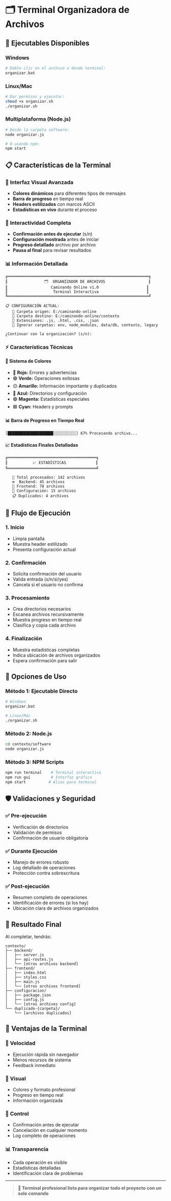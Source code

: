 # 🗂️ Terminal Organizadora de Archivos

## 🚀 Ejecutables Disponibles

### Windows
```bash
# Doble clic en el archivo o desde terminal:
organizar.bat
```

### Linux/Mac
```bash
# Dar permisos y ejecutar:
chmod +x organizar.sh
./organizar.sh
```

### Multiplataforma (Node.js)
```bash
# Desde la carpeta software:
node organizar.js

# O usando npm:
npm start
```

## 📋 Características de la Terminal

### 🎨 **Interfaz Visual Avanzada**
- **Colores dinámicos** para diferentes tipos de mensajes
- **Barra de progreso** en tiempo real
- **Headers estilizados** con marcos ASCII
- **Estadísticas en vivo** durante el proceso

### 🔧 **Interactividad Completa**
- **Confirmación antes de ejecutar** (s/n)
- **Configuración mostrada** antes de iniciar
- **Progreso detallado** archivo por archivo
- **Pausa al final** para revisar resultados

### 📊 **Información Detallada**
```
╔══════════════════════════════════════════════════════════════╗
║                🗂️  ORGANIZADOR DE ARCHIVOS                   ║
║                   Caminando Online v1.0                     ║
║                    Terminal Interactiva                     ║
╚══════════════════════════════════════════════════════════════╝

📋 CONFIGURACIÓN ACTUAL:
   📁 Carpeta origen: E:/caminando-online
   📁 Carpeta destino: E:/caminando-online/contexto
   📄 Extensiones: .js, .html, .css, .json
   🚫 Ignorar carpetas: env, node_modules, data/db, contexto, legacy

¿Continuar con la organización? (s/n):
```

### ⚡ **Características Técnicas**

#### 🎨 **Sistema de Colores**
- 🔴 **Rojo:** Errores y advertencias
- 🟢 **Verde:** Operaciones exitosas
- 🟡 **Amarillo:** Información importante y duplicados
- 🔵 **Azul:** Directorios y configuración
- 🟣 **Magenta:** Estadísticas especiales
- 🟦 **Cyan:** Headers y prompts

#### 📊 **Barra de Progreso en Tiempo Real**
```
[████████████████████░░░░░░░░░░] 67% Procesando archivo...
```

#### 📈 **Estadísticas Finales Detalladas**
```
╔═══════════════════════════════════════╗
║           📈 ESTADÍSTICAS             ║
╚═══════════════════════════════════════╝

   📄 Total procesados: 142 archivos
   ⚙️  Backend: 45 archivos
   🎨 Frontend: 78 archivos
   🔧 Configuración: 15 archivos
   📋 Duplicados: 4 archivos
```

## 🎯 **Flujo de Ejecución**

### **1. Inicio**
- Limpia pantalla
- Muestra header estilizado
- Presenta configuración actual

### **2. Confirmación**
- Solicita confirmación del usuario
- Valida entrada (s/n/si/yes)
- Cancela si el usuario no confirma

### **3. Procesamiento**
- Crea directorios necesarios
- Escanea archivos recursivamente
- Muestra progreso en tiempo real
- Clasifica y copia cada archivo

### **4. Finalización**
- Muestra estadísticas completas
- Indica ubicación de archivos organizados
- Espera confirmación para salir

## 🔧 **Opciones de Uso**

### **Método 1: Ejecutable Directo**
```bash
# Windows
organizar.bat

# Linux/Mac  
./organizar.sh
```

### **Método 2: Node.js**
```bash
cd contexto/software
node organizar.js
```

### **Método 3: NPM Scripts**
```bash
npm run terminal    # Terminal interactiva
npm run gui         # Interfaz gráfica
npm start          # Alias para terminal
```

## 🛡️ **Validaciones y Seguridad**

### ✅ **Pre-ejecución**
- Verificación de directorios
- Validación de permisos
- Confirmación de usuario obligatoria

### ✅ **Durante Ejecución**
- Manejo de errores robusto
- Log detallado de operaciones
- Protección contra sobrescritura

### ✅ **Post-ejecución**
- Resumen completo de operaciones
- Identificación de errores (si los hay)
- Ubicación clara de archivos organizados

## 📁 **Resultado Final**

Al completar, tendrás:
```
contexto/
├── backend/
│   ├── server.js
│   ├── api-routes.js
│   └── [otros archivos backend]
├── frontend/
│   ├── index.html
│   ├── styles.css
│   ├── main.js
│   └── [otros archivos frontend]
├── configuracion/
│   ├── package.json
│   ├── config.js
│   └── [otros archivos config]
└── duplicado-{carpeta}/
    └── [archivos duplicados]
```

## 🎯 **Ventajas de la Terminal**

### 🚀 **Velocidad**
- Ejecución rápida sin navegador
- Menos recursos de sistema
- Feedback inmediato

### 🎨 **Visual**
- Colores y formato profesional
- Progreso en tiempo real
- Información organizada

### 🔧 **Control**
- Confirmación antes de ejecutar
- Cancelación en cualquier momento
- Log completo de operaciones

### 📊 **Transparencia**
- Cada operación es visible
- Estadísticas detalladas
- Identificación clara de problemas

---

> **🎯 Terminal profesional lista para organizar todo el proyecto con un solo comando**